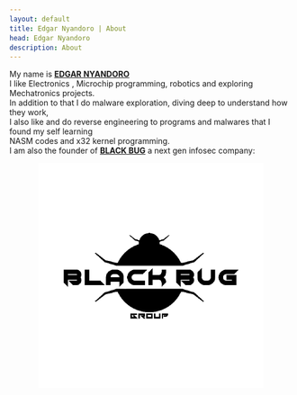 ```yaml
---
layout: default
title: Edgar Nyandoro | About
head: Edgar Nyandoro
description: About
---
```


<p id="about">
    My name is <u><b>EDGAR NYANDORO</b></u><br>
    I like Electronics , Microchip programming, robotics and exploring Mechatronics projects.<br>
    In addition to that I do malware exploration, diving deep to understand how they work,<br>
    I also like and do reverse engineering to programs and malwares that I found my self learning<br>
    NASM codes and x32 kernel programming.<br>
    I am also the founder of <u><strong>BLACK BUG</strong></u> a next gen infosec company:
</p>
<p align="center"><img src="/assets/images/blackbug.png" alt="black bug" class="image"/></p>
